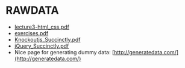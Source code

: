 # RAWDATA

- [lecture3-html_css.pdf](lecture3-html_css.pdf)
- [exercises.pdf](exercises.pdf)
- [Knockoutjs_Succinctly.pdf](Knockoutjs_Succinctly.pdf)
- [jQuery_Succinctly.pdf](jQuery_Succinctly.pdf)
- Nice page for generating dummy data: [http://generatedata.com/](http://generatedata.com/)
